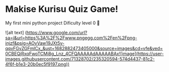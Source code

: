 # Makise Kurisu Quiz Game!
My first mini python project
Dificulty level 0 🥹

![alt text] (https://www.google.com/url?sa=i&url=https%3A%2F%2Fwww.pngegg.com%2Fen%2Fpng-injzf&psig=AOvVaw19JXt5v-qqvFGvZGFmICx_&ust=1682882473405000&source=images&cd=vfe&ved=0CBEQjRxqFwoTCMi8g_Lnz_4CFQAAAAAdAAAAABAx![image](https://user-images.githubusercontent.com/71328702/235320594-574d4437-81c2-4f6f-b1e3-20b0ec5f9197.png))
